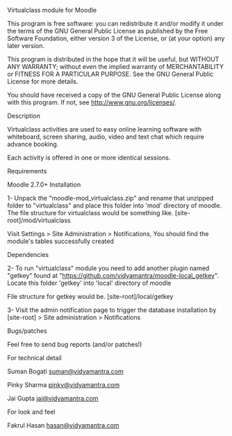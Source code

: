Virtualclass module for Moodle

This program is free software: you can redistribute it and/or modify it under the terms of the GNU General Public License as published by the Free Software Foundation, either version 3 of the License, or (at your option) any later version.

This program is distributed in the hope that it will be useful, but WITHOUT ANY WARRANTY; without even the implied warranty of MERCHANTABILITY or FITNESS FOR A PARTICULAR PURPOSE. See the GNU General Public License for more details.

You should have received a copy of the GNU General Public License along with this program. If not, see http://www.gnu.org/licenses/.

Description

Virtualclass activities are used to easy online learning software with whiteboard, screen sharing, audio, video and text chat which require advance booking. 

Each activity is offered in one or more identical sessions.

Requirements

Moodle 2.7.0+
Installation

1- Unpack the "moodle-mod_virtualclass.zip" and rename that unzipped folder to "virtualclass" and place this folder into 'mod' directory of moodle. The file structure for virtualclass would be something like. [site-root]/mod/virtualclass

Visit Settings > Site Administration > Notifications, You should find the module's tables successfully created

Dependencies

2- To run "virtualclass" module you need to add another plugin named "getkey" found at "https://github.com/vidyamantra/moodle-local_getkey". Locate this folder 'getkey' into 'local' directory of moodle

File structure for getkey would be. [site-root]/local/getkey

3- Visit the admin notification page to trigger the database installation by [site-root] > Site administration > Notifications

Bugs/patches

Feel free to send bug reports (and/or patches!)

For technical detail

Suman Bogati suman@vidyamantra.com

Pinky Sharma pinky@vidyamantra.com

Jai Gupta jai@vidyamantra.com

For look and feel

Fakrul Hasan hasan@vidyamantra.com
